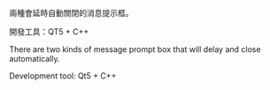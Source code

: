 兩種會延時自動關閉的消息提示框。

開發工具：QT5 + C++

There are two kinds of message prompt box that will delay and close automatically.

Development tool: Qt5 + C++
